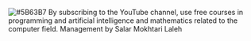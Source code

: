 ![#5B63B7](https://user-images.githubusercontent.com/75142232/219134603-685b1b49-7db5-4649-b537-804cd4cd84ce.png)
By subscribing to the YouTube channel, use free courses in programming and artificial intelligence and mathematics related to the computer field.
Management  by Salar Mokhtari Laleh

